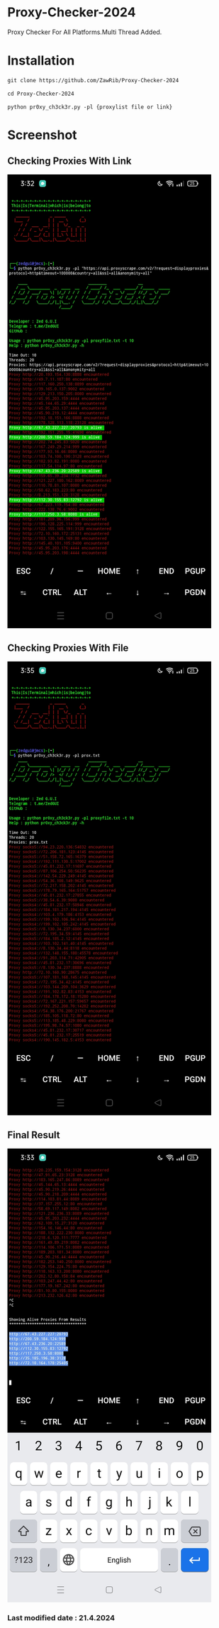 # Proxy-Checker-2024
Proxy Checker For All Platforms.Multi Thread Added.
# Installation

```
git clone https://github.com/ZawRib/Proxy-Checker-2024
```
```
cd Proxy-Checker-2024
```
```
python pr0xy_ch3ck3r.py -pl {proxylist file or link}
```


# Screenshot

## Checking Proxies With Link
![Checking Proxies With Link](Screenshot_1.jpg)

## Checking Proxies With File
![Checking Proxies With File](Screenshot_2.jpg)

## Final Result
![Final Result](Screenshot_3.jpg)


### Last modified date : 21.4.2024

